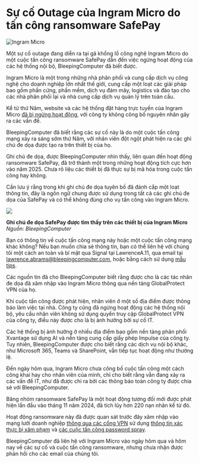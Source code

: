 # Sự cố Outage của Ingram Micro do tấn công ransomware SafePay

![Ingram Micro](https://www.bleepstatic.com/content/hl-images/2025/07/05/ingram-micro-office.jpg)

Một sự cố outage đang diễn ra tại gã khổng lồ công nghệ Ingram Micro do một cuộc tấn công ransomware SafePay dẫn đến việc ngừng hoạt động của các hệ thống nội bộ, BleepingComputer đã biết được.

Ingram Micro là một trong những nhà phân phối và cung cấp dịch vụ công nghệ cho doanh nghiệp lớn nhất thế giới, cung cấp một loạt các giải pháp bao gồm phần cứng, phần mềm, dịch vụ đám mây, logistics và đào tạo cho các nhà phân phối lại và nhà cung cấp dịch vụ quản lý trên toàn cầu.

Kể từ thứ Năm, website và các hệ thống đặt hàng trực tuyến của Ingram Micro [đã bị ngừng hoạt động](https://www.bleepingcomputer.com/news/security/ingram-micro-suffers-global-outage-as-internal-systems-inaccessible/), với công ty không công bố nguyên nhân gây ra các vấn đề.

BleepingComputer đã biết rằng các sự cố này là do một cuộc tấn công mạng xảy ra sáng sớm thứ Năm, với nhân viên đột ngột phát hiện ra các ghi chú đe dọa được tạo ra trên thiết bị của họ.

Ghi chú đe dọa, được BleepingComputer nhìn thấy, liên quan đến hoạt động ransomware SafePay, đã trở thành một trong những hoạt động tích cực hơn vào năm 2025. Chưa rõ liệu các thiết bị đã thực sự bị mã hóa trong cuộc tấn công hay không.

Cần lưu ý rằng trong khi ghi chú đe dọa tuyên bố đã đánh cắp một loạt thông tin, đây là ngôn ngữ chung được sử dụng trong tất cả các ghi chú đe dọa của SafePay và có thể không đúng cho vụ tấn công vào Ingram Micro.

![](https://www.bleepstatic.com/images/news/security/attacks/i/ingram-micro/ransom-note-redacted.jpg)

**Ghi chú đe dọa SafePay được tìm thấy trên các thiết bị của Ingram Micro**  
_Nguồn: BleepingComputer_

Bạn có thông tin về cuộc tấn công mạng này hoặc một cuộc tấn công mạng khác không? Nếu bạn muốn chia sẻ thông tin, bạn có thể liên hệ với chúng tôi một cách an toàn và bí mật qua Signal tại LawrenceA.11, qua email tại lawrence.abrams@bleepingcomputer.com, hoặc bằng cách sử dụng [mẫu tips](https://www.bleepingcomputer.com/news-tip/).

Các nguồn tin đã cho BleepingComputer biết rằng được cho là các tác nhân đe dọa đã xâm nhập vào Ingram Micro thông qua nền tảng GlobalProtect VPN của họ.

Khi cuộc tấn công được phát hiện, nhân viên ở một số địa điểm được thông báo làm việc tại nhà. Công ty cũng đã ngừng hoạt động các hệ thống nội bộ, yêu cầu nhân viên không sử dụng quyền truy cập GlobalProtect VPN của công ty, điều này được cho là bị ảnh hưởng bởi sự cố IT.

Các hệ thống bị ảnh hưởng ở nhiều địa điểm bao gồm nền tảng phân phối Xvantage sử dụng AI và nền tảng cung cấp giấy phép Impulse của công ty. Tuy nhiên, BleepingComputer được cho biết rằng các dịch vụ nội bộ khác, như Microsoft 365, Teams và SharePoint, vẫn tiếp tục hoạt động như thường lệ.

Đến ngày hôm qua, Ingram Micro chưa công bố cuộc tấn công một cách công khai hay cho nhân viên của mình, chỉ cho biết rằng vẫn đang xảy ra các vấn đề IT, như đã được chỉ ra bởi các thông báo toàn công ty được chia sẻ với BleepingComputer.

Băng nhóm ransomware SafePay là một hoạt động tương đối mới được phát hiện lần đầu vào tháng 11 năm 2024, đã tích lũy hơn 220 nạn nhân kể từ đó.

Hoạt động ransomware này đã được quan sát trước đây xâm nhập vào mạng lưới doanh nghiệp [thông qua các cổng VPN](https://www.huntress.com/blog/its-not-safe-to-pay-safepay) sử dụng [thông tin xác thực bị xâm phạm](https://www.nccgroup.com/us/research-blog/weak-passwords-led-to-safepay-ransomware-yet-again/) và [các cuộc tấn công password spray](https://medium.com/@DCSO%5FCyTec/safepay-the-new-kid-on-the-block-4141188a626d).

BleepingComputer đã liên hệ với Ingram Micro vào ngày hôm qua và hôm nay về các sự cố và cuộc tấn công ransomware, nhưng chưa nhận được phản hồi cho các email của chúng tôi.